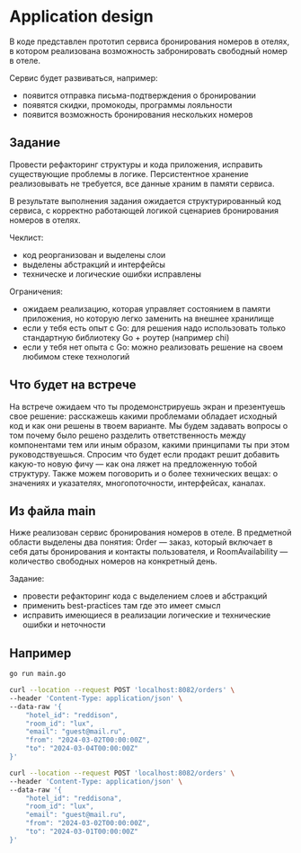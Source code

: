 # Application design

В коде представлен прототип сервиса бронирования номеров в отелях,
в котором реализована возможность забронировать свободный номер в отеле.

Сервис будет развиваться, например:

- появится отправка письма-подтверждения о бронировании
- появятся скидки, промокоды, программы лояльности
- появится возможность бронирования нескольких номеров

## Задание

Провести рефакторинг структуры и кода приложения, исправить существующие
проблемы в логике. Персистентное хранение реализовывать не требуется,
все данные храним в памяти сервиса.

В результате выполнения задания ожидается структурированный код сервиса,
с корректно работающей логикой сценариев бронирования номеров в отелях.

Чеклист:

- код реорганизован и выделены слои
- выделены абстракций и интерфейсы
- техническе и логические ошибки исправлены

Ограничения:

- ожидаем реализацию, которая управляет состоянием в памяти приложения,
 но которую легко заменить на внешнее хранилище
- если у тебя есть опыт с Go: для решения надо использовать только
 стандартную библиотеку Go + роутер (например chi)
- если у тебя нет опыта с Go: можно реализовать решение на своем
 любимом стеке технологий

## Что будет на встрече

На встрече ожидаем что ты продемонстрируешь экран и презентуешь свое решение:
расскажешь какими проблемами обладает исходный код и как они решены в твоем варианте.
Мы будем задавать вопросы о том почему было решено разделить ответственность между
компонентами тем или иным образом, какими принципами ты при этом руководствуешься.
Спросим что будет если продакт решит добавить какую-то новую фичу — как она ляжет
на предложенную тобой структуру. Также можем поговорить и о более технических вещах:
о значениях и указателях, многопоточности, интерфейсах, каналах.

## Из файла main
Ниже реализован сервис бронирования номеров в отеле. В предметной области
выделены два понятия: Order — заказ, который включает в себя даты бронирования
и контакты пользователя, и RoomAvailability — количество свободных номеров на
конкретный день.

Задание:
- провести рефакторинг кода с выделением слоев и абстракций
- применить best-practices там где это имеет смысл
- исправить имеющиеся в реализации логические и технические ошибки и неточности

## Например

```sh
go run main.go
```

```sh
curl --location --request POST 'localhost:8082/orders' \
--header 'Content-Type: application/json' \
--data-raw '{
    "hotel_id": "reddison",
    "room_id": "lux",
    "email": "guest@mail.ru",
    "from": "2024-03-02T00:00:00Z",
    "to": "2024-03-04T00:00:00Z"
}'
```

```sh
curl --location --request POST 'localhost:8082/orders' \
--header 'Content-Type: application/json' \
--data-raw '{
    "hotel_id": "reddisona",
    "room_id": "lux",
    "email": "guest@mail.ru",
    "from": "2024-03-02T00:00:00Z",
    "to": "2024-03-01T00:00:00Z"
}'
```
